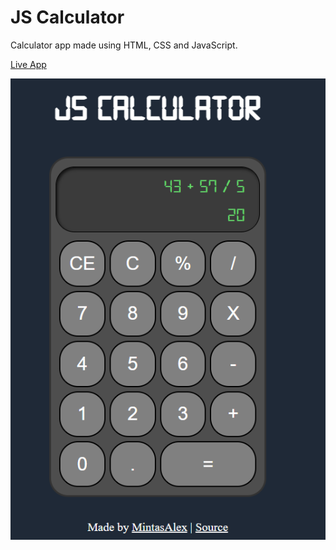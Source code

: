 # JS Calculator

Calculator app made using HTML, CSS and JavaScript.

[Live App](https://rawcdn.githack.com/MintasAlex/JSCalculator/master/index.html)

![alt text](https://github.com/MintasAlex/JSCalculator/blob/master/img/sample.png?raw=true "App Preview")